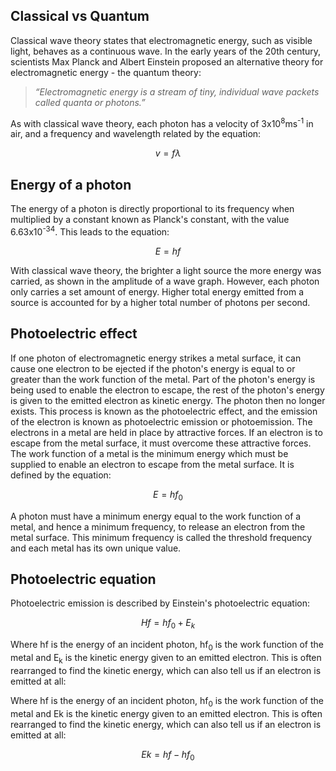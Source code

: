 ## Classical vs Quantum
Classical wave theory states that electromagnetic energy, such as visible light, behaves as a continuous wave. In the early years of the 20th century, scientists Max Planck and Albert Einstein proposed an alternative theory for electromagnetic energy - the quantum theory:

> *“Electromagnetic energy is a stream of tiny, individual wave packets called quanta or photons.”*

As with classical wave theory, each photon has a velocity of 3x10<sup>8</sup>ms<sup>-1</sup> in air, and a frequency and wavelength related by the equation:

$$v = f \lambda$$

## Energy of a photon
The energy of a photon is directly proportional to its frequency when multiplied by a constant known as Planck's constant, with the value 6.63x10<sup>-34</sup>. This leads to the equation:

$$E = hf$$

With classical wave theory, the brighter a light source the more energy was carried, as shown in the amplitude of a wave graph. However, each photon only carries a set amount of energy. Higher total energy emitted from a source is accounted for by a higher total number of photons per second.

## Photoelectric effect
If one photon of electromagnetic energy strikes a metal surface, it can cause one electron to be ejected if the photon's energy is equal to or greater than the work function of the metal. Part of the photon's energy is being used to enable the electron to escape, the rest of the photon's energy is given to the emitted electron as kinetic energy. The photon then no longer exists. This process is known as the photoelectric effect, and the emission of the electron is known as photoelectric emission or photoemission.
The electrons in a metal are held in place by attractive forces. If an electron is to escape from the metal surface, it must overcome these attractive forces. The work function of a metal is the minimum energy which must be supplied to enable an electron to escape from the metal surface. It is defined by the equation:

$$E = hf_0$$

A photon must have a minimum energy equal to the work function of a metal, and hence a minimum frequency, to release an electron from the metal surface. This minimum frequency is called the threshold frequency and each metal has its own unique value.

## Photoelectric equation
Photoelectric emission is described by Einstein's photoelectric equation:

$$Hf = hf_0 + E_k$$

Where hf is the energy of an incident photon, hf<sub>0</sub> is the work function of the metal and E<sub>k</sub> is the kinetic energy given to an emitted electron. This is often rearranged to find the kinetic energy, which can also tell us if an electron is emitted at all:

Where hf is the energy of an incident photon, hf<sub>0</sub> is the work function of the metal and Ek is the kinetic energy given to an emitted electron. This is often rearranged to find the kinetic energy, which can also tell us if an electron is emitted at all:

$$Ek = hf - hf_0$$
